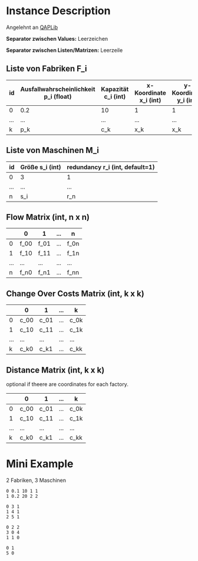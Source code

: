 
# Instance Description

Angelehnt an [QAPLib](http://anjos.mgi.polymtl.ca/qaplib/)

**Separator zwischen Values:** Leerzeichen

**Separator zwischen Listen/Matrizen:** Leerzeile

## Liste von Fabriken F_i

| id | Ausfallwahrscheinlichkeit p_i (float) | Kapazität c_i (int) | x-Koordinate x_i (int) | y-Koordinate y_i (int) |
| --- | ------------------------------------- |---------- | ---------- | ---------- |
| 0 |  0.2 | 10 | 1 | 1 |
|  ... | ...  | ...  | ...  | ...  |
| k |  p_k | c_k | x_k  | x_k  |

## Liste von Maschinen M_i

| id | Größe s_i (int) | redundancy r_i (int, default=1) |
|---|---|---|
| 0 |  3 | 1 |
|  ... | ...  | ...  |
| n |  s_i | r_n | x_n | x_n  |

## Flow Matrix (int, n x n)

|   | 0  | 1 | ... | n |
|----|---|---|---|---|
| 0  | f_00 | f_01 | ... | f_0n
| 1  | f_10 | f_11 | ... | f_1n
| ...| ... | ... | ...  | ...
| n  | f_n0 | f_n1 | ... | f_nn

## Change Over Costs Matrix (int, k x k)

|   | 0  | 1 | ... | k |
|----|---|---|---|---|
| 0  | c_00 | c_01 | ... | c_0k
| 1  | c_10 | c_11 | ... | c_1k
| ...| ... | ... | ...  | ...
| k  | c_k0 | c_k1 | ... | c_kk

## Distance Matrix (int, k x k)

optional if theere are coordinates for each factory.

|   | 0  | 1 | ... | k |
|----|---|---|---|---|
| 0  | c_00 | c_01 | ... | c_0k
| 1  | c_10 | c_11 | ... | c_1k
| ...| ... | ... | ...  | ...
| k  | c_k0 | c_k1 | ... | c_kk

# Mini Example

2 Fabriken, 3 Maschinen

```
0 0.1 10 1 1
1 0.2 20 2 2

0 3 1
1 4 1
2 5 1

0 2 2
3 0 4
1 1 0

0 1
5 0
```